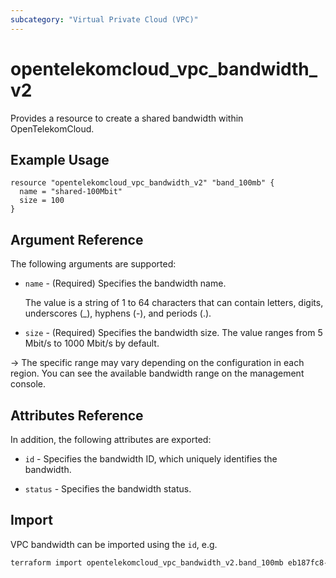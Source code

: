 ```yaml
---
subcategory: "Virtual Private Cloud (VPC)"
---
```

# opentelekomcloud_vpc_bandwidth_v2

Provides a resource to create a shared bandwidth within OpenTelekomCloud.

## Example Usage

```hcl
resource "opentelekomcloud_vpc_bandwidth_v2" "band_100mb" {
  name = "shared-100Mbit"
  size = 100
}
```

## Argument Reference

The following arguments are supported:

* `name` - (Required) Specifies the bandwidth name.

  The value is a string of 1 to 64 characters that can contain letters, digits, underscores (_), hyphens (-), and periods (.).

* `size` - (Required) Specifies the bandwidth size.
  The value ranges from 5 Mbit/s to 1000 Mbit/s by default.

->
  The specific range may vary depending on the configuration in each region.
  You can see the available bandwidth range on the management console.

## Attributes Reference

In addition, the following attributes are exported:

* `id` - Specifies the bandwidth ID, which uniquely identifies the bandwidth.

* `status` - Specifies the bandwidth status.

## Import

VPC bandwidth can be imported using the `id`, e.g.

```sh
terraform import opentelekomcloud_vpc_bandwidth_v2.band_100mb eb187fc8-e482-43eb-a18a-9da947ef89f6
```
